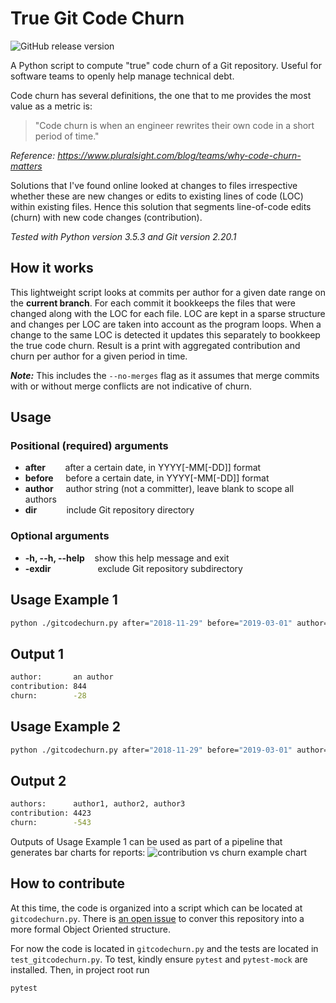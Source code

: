 # True Git Code Churn

![GitHub release version](https://img.shields.io/github/v/release/flacle/truegitcodechurn.svg?sort=semver)

A Python script to compute "true" code churn of a Git repository. Useful for software teams to openly help manage technical debt.

Code churn has several definitions, the one that to me provides the most value as a metric is:

> "Code churn is when an engineer rewrites their own code in a short period of time."

*Reference: https://www.pluralsight.com/blog/teams/why-code-churn-matters*

Solutions that I've found online looked at changes to files irrespective whether these are new changes or edits to existing lines of code (LOC) within existing files. Hence this solution that segments line-of-code edits (churn) with new code changes (contribution).

*Tested with Python version 3.5.3 and Git version 2.20.1*

## How it works

This lightweight script looks at commits per author for a given date range on the **current branch**. For each commit it bookkeeps the files that were changed along with the LOC for each file. LOC are kept in a sparse structure and changes per LOC are taken into account as the program loops. When a change to the same LOC is detected it updates this separately to bookkeep the true code churn.
Result is a print with aggregated contribution and churn per author for a given period in time.

***Note:*** This includes the `--no-merges` flag as it assumes that merge commits with or without merge conflicts are not indicative of churn.

## Usage

### Positional (required) arguments

- **after**        after a certain date, in YYYY[-MM[-DD]] format
- **before**     before a certain date, in YYYY[-MM[-DD]] format
- **author**     author string (not a committer), leave blank to scope all authors
- **dir**            include Git repository directory

### Optional arguments

- **-h, --h, --help**    show this help message and exit
- **-exdir**                   exclude Git repository subdirectory

## Usage Example 1

```bash
python ./gitcodechurn.py after="2018-11-29" before="2019-03-01" author="an author" dir="/Users/myname/myrepo" -exdir="excluded-directory"
```

## Output 1

```bash
author:       an author
contribution: 844
churn:        -28
```

## Usage Example 2

```bash
python ./gitcodechurn.py after="2018-11-29" before="2019-03-01" author="" dir="/Users/myname/myrepo" -exdir="excluded-directory"
```

## Output 2

```bash
authors:      author1, author2, author3
contribution: 4423
churn:        -543
```

Outputs of Usage Example 1 can be used as part of a pipeline that generates bar charts for reports:
![contribution vs churn example chart](/chart.png)

## How to contribute

At this time, the code is organized into a script which can be located at `gitcodechurn.py`. There is [an open issue](https://github.com/flacle/truegitcodechurn/issues/9) to conver this repository
into a more formal Object Oriented structure.

For now the code is located in `gitcodechurn.py` and the tests are located in `test_gitcodechurn.py`. To test, kindly ensure `pytest` and `pytest-mock` are installed. Then, in project root run

```bash
pytest
```
